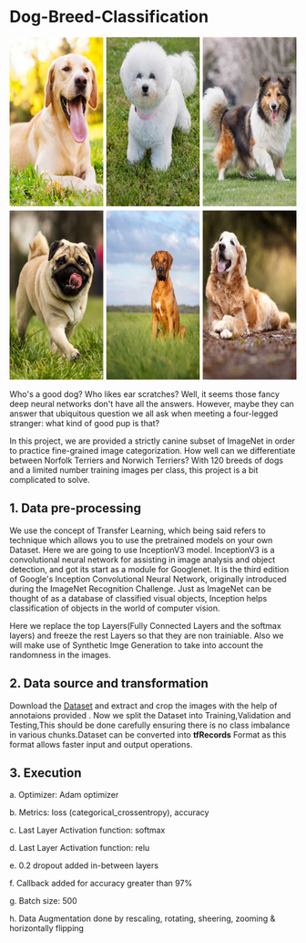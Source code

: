 # Dog-Breed-Classification

<img src="dog-breeds.jpg" alt="drawing" width="800" height="600"/>

Who's a good dog? Who likes ear scratches? Well, it seems those fancy deep neural networks don't have all the answers. However, maybe they can answer that ubiquitous question we all ask when meeting a four-legged stranger: what kind of good pup is that?

In this project, we are provided a strictly canine subset of ImageNet in order to practice fine-grained image categorization. How well can we differentiate between Norfolk Terriers and Norwich Terriers? With 120 breeds of dogs and a limited number training images per class, this project is a bit complicated to solve.


## 1. Data pre-processing
We use the concept of Transfer Learning, which being said refers to technique which allows you to use the pretrained models on your own Dataset. Here we are going to use InceptionV3 model. InceptionV3 is a convolutional neural network for assisting in image analysis and object detection, and got its start as a module for Googlenet. It is the third edition of Google's Inception Convolutional Neural Network, originally introduced during the ImageNet Recognition Challenge. Just as ImageNet can be thought of as a database of classified visual objects, Inception helps classification of objects in the world of computer vision. 

Here we replace the top Layers(Fully Connected Layers and the softmax layers) and freeze the rest Layers so that they are non trainiable. Also we will make use of Synthetic Imge Generation to take into account the randomness in the images.


## 2. Data source and transformation
Download the [Dataset](https://www.kaggle.com/c/dog-breed-identification/data) and extract and crop the images with the help of annotaions provided . Now we split the Dataset into Training,Validation and Testing,This should be done carefully ensuring there is no class imbalance in various chunks.Dataset can be converted into **tfRecords** Format as this format allows faster input and output operations. 

## 3. Execution

a. Optimizer: Adam optimizer

b. Metrics: loss (categorical_crossentropy), accuracy

c. Last Layer Activation function: softmax	

d. Last Layer Activation function: relu

e. 0.2 dropout added in-between layers

f. Callback added for accuracy greater than 97%

g. Batch size: 500

h. Data Augmentation done by rescaling, rotating, sheering, zooming & horizontally flipping
